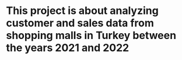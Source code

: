 # This project is about analyzing customer and sales data from shopping malls in Turkey between the years 2021 and 2022

